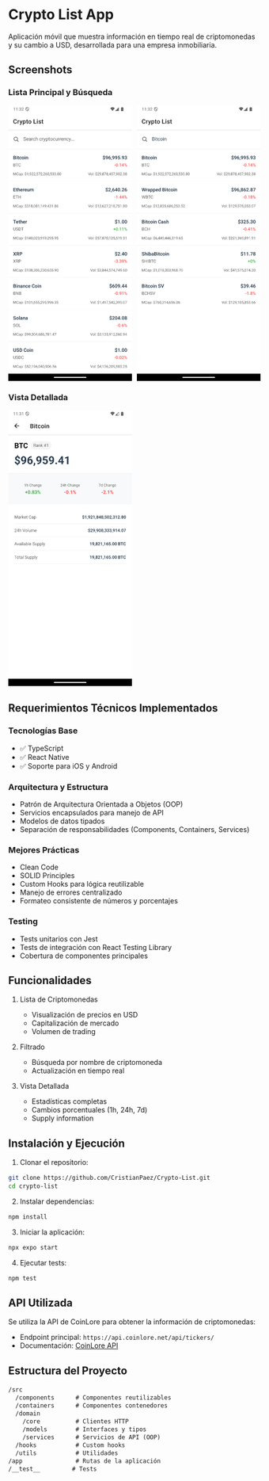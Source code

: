 # Crypto List App

Aplicación móvil que muestra información en tiempo real de criptomonedas y su cambio a USD, desarrollada para una empresa inmobiliaria.

## Screenshots

### Lista Principal y Búsqueda

<div style="display: flex; gap: 10px;">
  <img src="./assets/screenshots/home.png" width="250" alt="Lista Principal">
  <img src="./assets/screenshots/search.png" width="250" alt="Búsqueda">
</div>

### Vista Detallada

<img src="./assets/screenshots/detail.png" width="250" alt="Detalles de Criptomoneda">

## Requerimientos Técnicos Implementados

### Tecnologías Base

- ✅ TypeScript
- ✅ React Native
- ✅ Soporte para iOS y Android

### Arquitectura y Estructura

- Patrón de Arquitectura Orientada a Objetos (OOP)
- Servicios encapsulados para manejo de API
- Modelos de datos tipados
- Separación de responsabilidades (Components, Containers, Services)

### Mejores Prácticas

- Clean Code
- SOLID Principles
- Custom Hooks para lógica reutilizable
- Manejo de errores centralizado
- Formateo consistente de números y porcentajes

### Testing

- Tests unitarios con Jest
- Tests de integración con React Testing Library
- Cobertura de componentes principales

## Funcionalidades

1. Lista de Criptomonedas

   - Visualización de precios en USD
   - Capitalización de mercado
   - Volumen de trading

2. Filtrado

   - Búsqueda por nombre de criptomoneda
   - Actualización en tiempo real

3. Vista Detallada
   - Estadísticas completas
   - Cambios porcentuales (1h, 24h, 7d)
   - Supply information

## Instalación y Ejecución

1. Clonar el repositorio:

```bash
git clone https://github.com/CristianPaez/Crypto-List.git
cd crypto-list
```

2. Instalar dependencias:

```bash
npm install
```

3. Iniciar la aplicación:

```bash
npx expo start
```

4. Ejecutar tests:

```bash
npm test
```

## API Utilizada

Se utiliza la API de CoinLore para obtener la información de criptomonedas:

- Endpoint principal: `https://api.coinlore.net/api/tickers/`
- Documentación: [CoinLore API](https://www.coinlore.com/cryptocurrency-data-api)

## Estructura del Proyecto

```
/src
  /components      # Componentes reutilizables
  /containers      # Componentes contenedores
  /domain
    /core          # Clientes HTTP
    /models        # Interfaces y tipos
    /services      # Servicios de API (OOP)
  /hooks           # Custom hooks
  /utils           # Utilidades
/app               # Rutas de la aplicación
/__test__         # Tests
```
